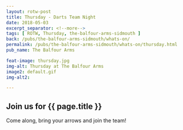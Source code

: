 ```yaml
---
layout: rotw-post
title: Thursday - Darts Team Night
date: 2018-05-03
excerpt_separator: <!--more-->
tags: [ ROTW, Thursday, the-balfour-arms-sidmouth ]
back: /pubs/the-balfour-arms-sidmouth/whats-on/
permalink: /pubs/the-balfour-arms-sidmouth/whats-on/thursday.html
pub_name: The Balfour Arms

feat-image: thursday.jpg
img-alt: Thursday at The Balfour Arms
image2: default.gif
img-alt2:

---
```


<h2>Join us for {{ page.title }}</h2>
<p>Come along, bring your arrows and join the team!</p>
